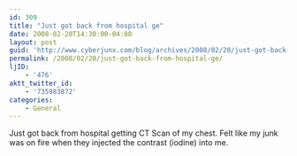 ```yaml
---
id: 309
title: "Just got back from hospital ge"
date: 2008-02-20T14:30:00-04:00
layout: post
guid: 'http://www.cyberjunx.com/blog/archives/2008/02/20/just-got-back-from-hospital-ge/'
permalink: /2008/02/20/just-got-back-from-hospital-ge/
ljID:
    - '476'
aktt_twitter_id:
    - '735983872'
categories:
    - General
---
```


Just got back from hospital getting CT Scan of my chest. Felt like my junk was on fire when they injected the contrast (iodine) into me.